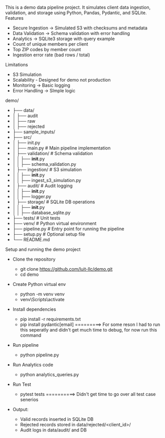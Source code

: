This is a demo data pipeline project. It simulates client data ingestion, validation, and storage using Python, Pandas, Pydantic, and SQLite.
Features
-   Secure Ingestion -> Simulated S3 with checksums and metadata
-   Data Validation -> Schema validation with error handling
-   Analytics -> SQLite3 storage with query example
-   Count of unique members per client 
-   Top ZIP codes by member count 
-   Ingestion error rate (bad rows / total)

Limitations
-   S3 Simulation
-   Scalability - Designed for demo not production 
-   Monitoring -> Basic logging
-   Error Handling -> SImple logic



demo/
- ├── data/
- │ ├── audit
- │ ├── raw
- │ ├── rejected
- ├── sample_inputs/
- ├── src/ 
- │ ├── init.py
- │ ├── main.py # Main pipeline implementation
- │ ├── validation/ # Schema validation
- │ │ ├── __init__.py
- │ │ ├── schema_validation.py
- │ ├── ingestion/ # S3 simulation
- │ │ ├── __init__.py
- │ │ ├── ingest_s3_simulation.py
- │ ├── audit/ # Audit logging
- │ │ ├── __init__.py
- │ │ ├── logger.py
- │ ├── storage/ # SQLite DB operations
- │ │ ├── __init__.py
- │ │ ├── database_sqlite.py
- ├── tests/ # Unit tests
- ├── venv/ # Python virtual environment
- ├── pipeline.py # Entry point for running the pipeline
- ├── setup.py # Optional setup file
- └── README.md


Setup and running the demo project
- Clone the repository
  - git clone https://github.com/luit-llc/demo.git
  - cd demo
- Create Python virtual env
  - python -m venv venv
  - venv\Scripts\activate
- Install dependencies
  - pip install -r requirements.txt
  - pip install pydantic[email]    =========> For some reson I had to run this seperatly and didn't get much time to debug, for now run this command
- Run pipeline
  - python pipeline.py
- Run Analytics code
  - python analytics_queries.py
- Run Test
  - pytest tests   ==========> Didn't get time to go over all test case senerios

- Output:
  - Valid records inserted in SQLite DB
  - Rejected records stored in data/rejected/<client_id>/
  - Audit logs in data/audit/ and DB
  

